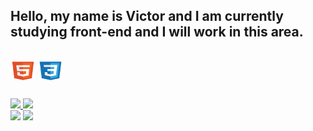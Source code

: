 ## Hello, my name is Victor and I am currently studying front-end and I will work in this area.


<div style="display: inline_block"><br>
  <img align="center" alt="Rafa-HTML" height="30" width="40" src="https://raw.githubusercontent.com/devicons/devicon/master/icons/html5/html5-original.svg">
  <img align="center" alt="Rafa-CSS" height="30" width="40" src="https://raw.githubusercontent.com/devicons/devicon/master/icons/css3/css3-original.svg">
</div>
  
  ##

<div>
  <a href="https://github.com/hugoowszz">
    <img height=180em" src="https://github-readme-stats.vercel.app/api?username=hugoowszz&show_icons=true&theme=dracula"/>
    <img height="180em" src="https://github-readme-stats.vercel.app/api/top-langs/?username=hugoowszz&layout=compact"/>
</div>
 
<div> 
  <a href="https://www.instagram.com/hugoowszz/?igsh=YWQwcnFoaDdjOTd0&utm_source=qr" target="_blank"><img src="https://img.shields.io/badge/Instagram-E4405F?style=for-the-badge&logo=instagram&logoColor=white" target="_blank"></a>
 <a href="https://x.com/hhugoowszz" target="_blank"><img src="https://img.shields.io/badge/Twitter-1DA1F2?style=for-the-badge&logo=twitter&logoColor=white" target="_blank"></a>  
</div>
